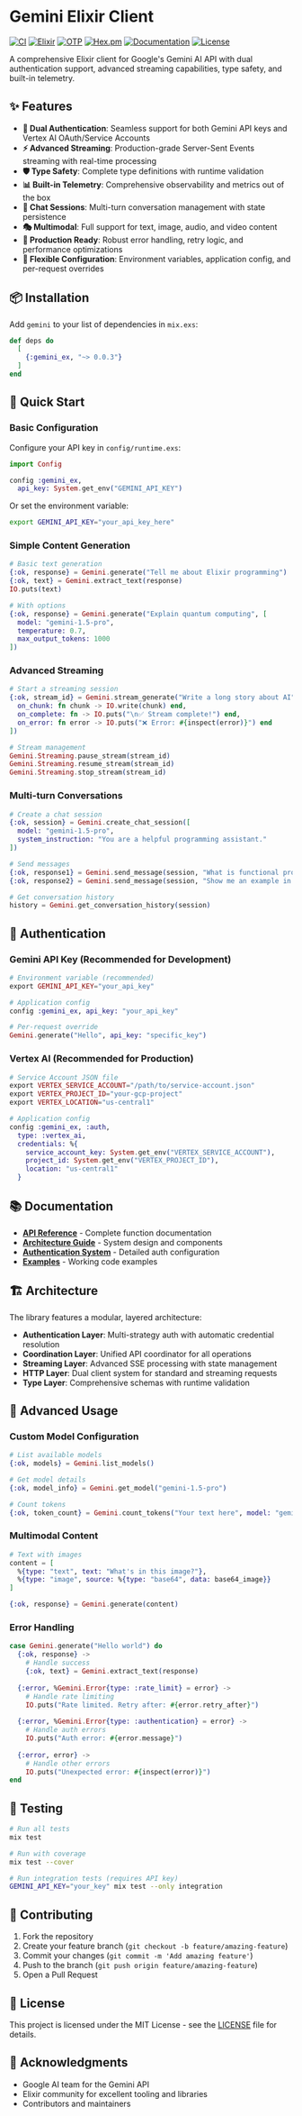 # Gemini Elixir Client

[![CI](https://github.com/nshkrdotcom/gemini_ex/actions/workflows/elixir.yaml/badge.svg)](https://github.com/nshkrdotcom/gemini_ex/actions/workflows/elixir.yaml)
[![Elixir](https://img.shields.io/badge/elixir-1.18.3-purple.svg)](https://elixir-lang.org)
[![OTP](https://img.shields.io/badge/otp-27.3.3-blue.svg)](https://www.erlang.org)
[![Hex.pm](https://img.shields.io/hexpm/v/gemini.svg)](https://hex.pm/packages/gemini_ex)
[![Documentation](https://img.shields.io/badge/docs-hexdocs-purple.svg)](https://hexdocs.pm/gemini_ex)
[![License](https://img.shields.io/badge/license-MIT-green.svg)](https://github.com/nshkrdotcom/gemini_ex/blob/main/LICENSE)

A comprehensive Elixir client for Google's Gemini AI API with dual authentication support, advanced streaming capabilities, type safety, and built-in telemetry.

## ✨ Features

- **🔐 Dual Authentication**: Seamless support for both Gemini API keys and Vertex AI OAuth/Service Accounts
- **⚡ Advanced Streaming**: Production-grade Server-Sent Events streaming with real-time processing
- **🛡️ Type Safety**: Complete type definitions with runtime validation
- **📊 Built-in Telemetry**: Comprehensive observability and metrics out of the box
- **💬 Chat Sessions**: Multi-turn conversation management with state persistence
- **🎭 Multimodal**: Full support for text, image, audio, and video content
- **🚀 Production Ready**: Robust error handling, retry logic, and performance optimizations
- **🔧 Flexible Configuration**: Environment variables, application config, and per-request overrides

## 📦 Installation

Add `gemini` to your list of dependencies in `mix.exs`:

```elixir
def deps do
  [
    {:gemini_ex, "~> 0.0.3"}
  ]
end
```

## 🚀 Quick Start

### Basic Configuration

Configure your API key in `config/runtime.exs`:

```elixir
import Config

config :gemini_ex,
  api_key: System.get_env("GEMINI_API_KEY")
```

Or set the environment variable:

```bash
export GEMINI_API_KEY="your_api_key_here"
```

### Simple Content Generation

```elixir
# Basic text generation
{:ok, response} = Gemini.generate("Tell me about Elixir programming")
{:ok, text} = Gemini.extract_text(response)
IO.puts(text)

# With options
{:ok, response} = Gemini.generate("Explain quantum computing", [
  model: "gemini-1.5-pro",
  temperature: 0.7,
  max_output_tokens: 1000
])
```

### Advanced Streaming

```elixir
# Start a streaming session
{:ok, stream_id} = Gemini.stream_generate("Write a long story about AI", [
  on_chunk: fn chunk -> IO.write(chunk) end,
  on_complete: fn -> IO.puts("\n✅ Stream complete!") end,
  on_error: fn error -> IO.puts("❌ Error: #{inspect(error)}") end
])

# Stream management
Gemini.Streaming.pause_stream(stream_id)
Gemini.Streaming.resume_stream(stream_id)
Gemini.Streaming.stop_stream(stream_id)
```

### Multi-turn Conversations

```elixir
# Create a chat session
{:ok, session} = Gemini.create_chat_session([
  model: "gemini-1.5-pro",
  system_instruction: "You are a helpful programming assistant."
])

# Send messages
{:ok, response1} = Gemini.send_message(session, "What is functional programming?")
{:ok, response2} = Gemini.send_message(session, "Show me an example in Elixir")

# Get conversation history
history = Gemini.get_conversation_history(session)
```

## 🔐 Authentication

### Gemini API Key (Recommended for Development)

```elixir
# Environment variable (recommended)
export GEMINI_API_KEY="your_api_key"

# Application config
config :gemini_ex, api_key: "your_api_key"

# Per-request override
Gemini.generate("Hello", api_key: "specific_key")
```

### Vertex AI (Recommended for Production)

```elixir
# Service Account JSON file
export VERTEX_SERVICE_ACCOUNT="/path/to/service-account.json"
export VERTEX_PROJECT_ID="your-gcp-project"
export VERTEX_LOCATION="us-central1"

# Application config
config :gemini_ex, :auth,
  type: :vertex_ai,
  credentials: %{
    service_account_key: System.get_env("VERTEX_SERVICE_ACCOUNT"),
    project_id: System.get_env("VERTEX_PROJECT_ID"),
    location: "us-central1"
  }
```

## 📚 Documentation

- **[API Reference](https://hexdocs.pm/gemini_ex)** - Complete function documentation
- **[Architecture Guide](https://hexdocs.pm/gemini_ex/architecture.html)** - System design and components
- **[Authentication System](https://hexdocs.pm/gemini_ex/authentication_system.html)** - Detailed auth configuration
- **[Examples](https://github.com/nshkrdotcom/gemini_ex/tree/main/examples)** - Working code examples

## 🏗️ Architecture

The library features a modular, layered architecture:

- **Authentication Layer**: Multi-strategy auth with automatic credential resolution
- **Coordination Layer**: Unified API coordinator for all operations
- **Streaming Layer**: Advanced SSE processing with state management
- **HTTP Layer**: Dual client system for standard and streaming requests
- **Type Layer**: Comprehensive schemas with runtime validation

## 🔧 Advanced Usage

### Custom Model Configuration

```elixir
# List available models
{:ok, models} = Gemini.list_models()

# Get model details
{:ok, model_info} = Gemini.get_model("gemini-1.5-pro")

# Count tokens
{:ok, token_count} = Gemini.count_tokens("Your text here", model: "gemini-1.5-pro")
```

### Multimodal Content

```elixir
# Text with images
content = [
  %{type: "text", text: "What's in this image?"},
  %{type: "image", source: %{type: "base64", data: base64_image}}
]

{:ok, response} = Gemini.generate(content)
```

### Error Handling

```elixir
case Gemini.generate("Hello world") do
  {:ok, response} -> 
    # Handle success
    {:ok, text} = Gemini.extract_text(response)
    
  {:error, %Gemini.Error{type: :rate_limit} = error} -> 
    # Handle rate limiting
    IO.puts("Rate limited. Retry after: #{error.retry_after}")
    
  {:error, %Gemini.Error{type: :authentication} = error} -> 
    # Handle auth errors
    IO.puts("Auth error: #{error.message}")
    
  {:error, error} -> 
    # Handle other errors
    IO.puts("Unexpected error: #{inspect(error)}")
end
```

## 🧪 Testing

```bash
# Run all tests
mix test

# Run with coverage
mix test --cover

# Run integration tests (requires API key)
GEMINI_API_KEY="your_key" mix test --only integration
```

## 🤝 Contributing

1. Fork the repository
2. Create your feature branch (`git checkout -b feature/amazing-feature`)
3. Commit your changes (`git commit -m 'Add amazing feature'`)
4. Push to the branch (`git push origin feature/amazing-feature`)
5. Open a Pull Request

## 📄 License

This project is licensed under the MIT License - see the [LICENSE](https://github.com/nshkrdotcom/gemini_ex/blob/main/LICENSE) file for details.

## 🙏 Acknowledgments

- Google AI team for the Gemini API
- Elixir community for excellent tooling and libraries
- Contributors and maintainers
